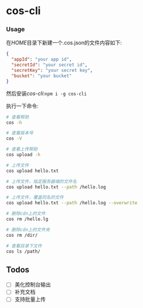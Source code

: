 cos-cli
=======


### Usage

在*HOME*目录下新建一个.cos.json的文件内容如下:

```json
{
  "appId": "your app id",
  "secretId": "your secret id",
  "secretKey": "your secret key",
  "bucket": "your bucket"
}
```

然后安装*cos-cli*:`npm i -g cos-cli`

执行一下命令:

```bash
# 查看帮助
cos -h

# 查看版本号
cos -V

# 查看上传帮助
cos upload -h

# 上传文件
cos upload hello.txt

# 上传文件，指定服务器端的文件名
cos upload hello.txt --path /hello.log

# 上传文件，覆盖同名的文件
cos upload hello.txt --path /hello.log --overwrite

# 删除cdn上的文件
cos rm /hello.lg

# 删除cdn上的文件夹
cos rm /dir/

# 查看目录下文件
cos ls /path/
```

## Todos

- [ ] 美化控制台输出
- [ ] 补充文档
- [ ] 支持批量上传 
